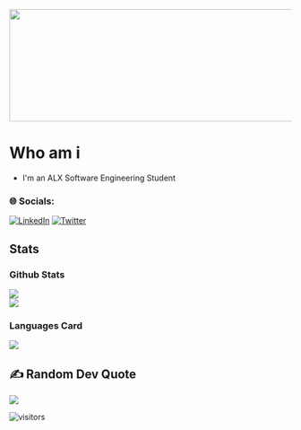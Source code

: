 <img src="https://github.com/Amyn00/Amyn00/blob/main/coding.png?raw=true" height="200" width="1000"/>



# Who am i
* I'm an ALX Software Engineering Student
### 🌐 Socials:
[![LinkedIn](https://img.shields.io/badge/LinkedIn-%230077B5.svg?logo=linkedin&logoColor=white)](https://www.linkedin.com/in/amyn092/)
[![Twitter](https://img.shields.io/badge/Twitter-%231DA1F2.svg?logo=Twitter&logoColor=white)](https://twitter.com/Amyn_crypto)

## Stats
### Github Stats
![](https://github-readme-stats.vercel.app/api?username=Amyn00&theme=dark&hide_border=false&include_all_commits=true&count_private=true)<br/>
![](https://github-readme-streak-stats.herokuapp.com/?user=Amyn00&theme=dark&hide_border=false)<br/>

### Languages Card
![](https://github-readme-stats.vercel.app/api/top-langs/?username=Amyn00&theme=dark&hide_border=false&include_all_commits=true&count_private=true&layout=compact)


## ✍️ Random Dev Quote
![](https://quotes-github-readme.vercel.app/api?type=horizontal&theme=radical)

![visitors](https://komarev.com/ghpvc/?username=Amyn00&color=blue&style=social&label=PROFILE+VIEWS)

